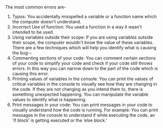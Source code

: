 The most common errors are-
1. Typos: You accidentally misspelled a variable or a function name which the computer doesn't understand.
2. Incorrect Use of function: You used a function in a way it wasn't intended to be used.
3. Using variables outside their scope: If you are using variables outside their scope, the computer wouldn't know the value of these variables.
There are a few techniques which will help you identify what is causing the bug--
1. Commenting sections of your code: You can comment certain sections of your code to simplify your code and check if your code still throws errors. In this way you can narrow down to the part of the code which is causing this error.
2. Printing values of variables in the console: You can print the values of critical variables in the console to visually see how they are changing in the code. If they are not changing as you intend them to, there is something unexpected happening. You can manipulate the variable values to identify what is happening.
3. Print messages in your code: You can print messages in your code to visually understand how the code is running. For example: You can print messages in the console to understand if while executing the code, an ‘if block’ is getting executed or the ‘else block.’
